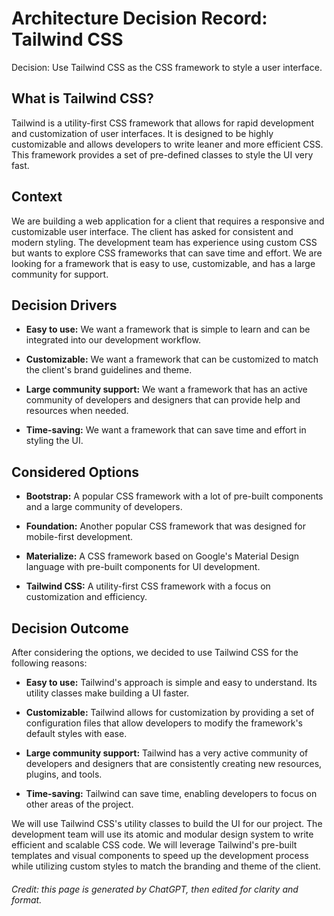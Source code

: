 # Architecture Decision Record: Tailwind CSS

Decision: Use Tailwind CSS as the CSS framework to style a user interface.

## What is Tailwind CSS?

Tailwind is a utility-first CSS framework that allows for rapid development and customization of user interfaces. It is designed to be highly customizable and allows developers to write leaner and more efficient CSS. This framework provides a set of pre-defined classes to style the UI very fast.

## Context

We are building a web application for a client that requires a responsive and customizable user interface. The client has asked for consistent and modern styling. The development team has experience using custom CSS but wants to explore CSS frameworks that can save time and effort. We are looking for a framework that is easy to use, customizable, and has a large community for support.

## Decision Drivers

- **Easy to use:**  We want a framework that is simple to learn and can be integrated into our development workflow.

- **Customizable:**  We want a framework that can be customized to match the client's brand guidelines and theme.

- **Large community support:**  We want a framework that has an active community of developers and designers that can provide help and resources when needed.

- **Time-saving:**  We want a framework that can save time and effort in styling the UI.

## Considered Options

- **Bootstrap:**  A popular CSS framework with a lot of pre-built components and a large community of developers.

- **Foundation:**  Another popular CSS framework that was designed for mobile-first development.

- **Materialize:**  A CSS framework based on Google's Material Design language with pre-built components for UI development.

- **Tailwind CSS:**  A utility-first CSS framework with a focus on customization and efficiency.

## Decision Outcome

After considering the options, we decided to use Tailwind CSS for the following reasons:

- **Easy to use:**  Tailwind's approach is simple and easy to understand. Its utility classes make building a UI faster.

- **Customizable:**  Tailwind allows for customization by providing a set of configuration files that allow developers to modify the framework's default styles with ease.

- **Large community support:**  Tailwind has a very active community of developers and designers that are consistently creating new resources, plugins, and tools.

- **Time-saving:**  Tailwind can save time, enabling developers to focus on other areas of the project.

We will use Tailwind CSS's utility classes to build the UI for our project. The development team will use its atomic and modular design system to write efficient and scalable CSS code. We will leverage Tailwind's pre-built templates and visual components to speed up the development process while utilizing custom styles to match the branding and theme of the client.

<h6>Credit: this page is generated by ChatGPT, then edited for clarity and format.</h6>
